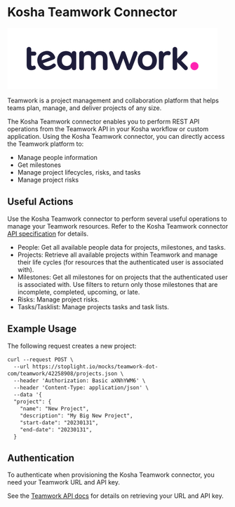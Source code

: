 # Kosha Teamwork Connector

![Teamwork](images/teamwork.png)

Teamwork is a project management and collaboration platform that helps teams plan, manage, and deliver projects of any size.

The Kosha Teamwork connector enables you to perform REST API operations from the Teamwork API in your Kosha workflow or custom application. Using the Kosha Teamwork connector, you can directly access the Teamwork platform to:

* Manage people information
* Get milestones
* Manage project lifecycles, risks, and tasks
* Manage project risks

## Useful Actions 

Use the Kosha Teamwork connector to perform several useful operations to manage your Teamwork resources. Refer to the Kosha Teamwork connector [API specification](openapi.json) for details.

* People: Get all available people data for projects, milestones, and tasks.
* Projects: Retrieve all available projects within Teamwork and manage their life cycles (for resources that the authenticated user is associated with).
* Milestones: Get all milestones for on projects that the authenticated user is associated with. Use filters to return only those milestones that are incomplete, completed, upcoming, or late.
* Risks: Manage project risks.
* Tasks/Tasklist: Manage projects tasks and task lists.

## Example Usage

The following request creates a new project: 

```
curl --request POST \
  --url https://stoplight.io/mocks/teamwork-dot-com/teamwork/42258908/projects.json \
  --header 'Authorization: Basic aXNhYWM6' \
  --header 'Content-Type: application/json' \
  --data '{
  "project": {
    "name": "New Project",
    "description": "My Big New Project",
    "start-date": "20230131",
    "end-date": "20230131",
  }
```

## Authentication

To authenticate when provisioning the Kosha Teamwork connector, you need your Teamwork URL and API key.

See the [Teamwork API docs](https://apidocs.teamwork.com/docs/teamwork/d1b2de52c3cec-api-key-and-url) for details on retrieving your URL and API key. 

